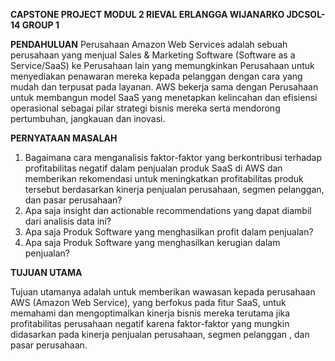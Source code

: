 **CAPSTONE PROJECT MODUL 2 RIEVAL ERLANGGA WIJANARKO
JDCSOL-14  GROUP 1** 

**PENDAHULUAN**
Perusahaan Amazon Web Services adalah sebuah perusahaan yang menjual Sales & Marketing Software (Software as a Service/SaaS) ke Perusahaan lain yang memungkinkan Perusahaan untuk menyediakan penawaran mereka kepada pelanggan dengan cara yang mudah dan terpusat pada layanan. AWS bekerja sama dengan Perusahaan untuk membangun model SaaS yang menetapkan kelincahan dan efisiensi operasional sebagai pilar strategi bisnis mereka serta mendorong pertumbuhan, jangkauan dan inovasi.

**PERNYATAAN MASALAH**
1. Bagaimana cara menganalisis faktor-faktor yang berkontribusi terhadap profitabilitas negatif dalam penjualan produk SaaS di AWS dan memberikan rekomendasi untuk meningkatkan profitabilitas produk tersebut berdasarkan kinerja penjualan perusahaan, segmen pelanggan, dan pasar perusahaan?
2. Apa saja insight dan actionable recommendations yang dapat diambil dari analisis data ini?
3. Apa saja Produk Software yang menghasilkan profit dalam penjualan?
4. Apa saja Produk Software yang menghasilkan kerugian dalam penjualan?

**TUJUAN UTAMA**

Tujuan utamanya adalah untuk memberikan wawasan kepada perusahaan AWS (Amazon Web Service), yang berfokus pada fitur SaaS, untuk memahami dan mengoptimalkan kinerja bisnis mereka terutama jika profitabilitas perusahaan negatif karena faktor-faktor yang mungkin didasarkan pada kinerja penjualan perusahaan, segmen pelanggan , dan pasar perusahaan.
